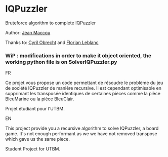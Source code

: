 # IQPuzzler
Bruteforce algorithm to complete IQPuzzler

Author: <a href="https://github.com/Nexowo">Jean Maccou</a>

Thanks to: <a href="https://github.com/galyfray">Cyril Obrecht</a> and <a href="https://github.com/Folaste">Florian Leblanc</a>

### WiP : modifications in order to make it object oriented, the working python file is on SolverIQPuzzler.py

FR

Ce projet vous propose un code permettant de résoudre le problème du jeu de société IQPuzzler de manière recursive.
Il est cependant optimisable en supprimant les transposée identiques de certaines pièces comme la pièce BleuMarine ou la pièce BleuClair.

Projet étudiant pour l'UTBM.

EN

This project provide you a recursive algorithm to solve IQPuzzler, a board game.
It's not enough performant as we we have not removed transpose which gave us the same piece.

Student Project for UTBM.
